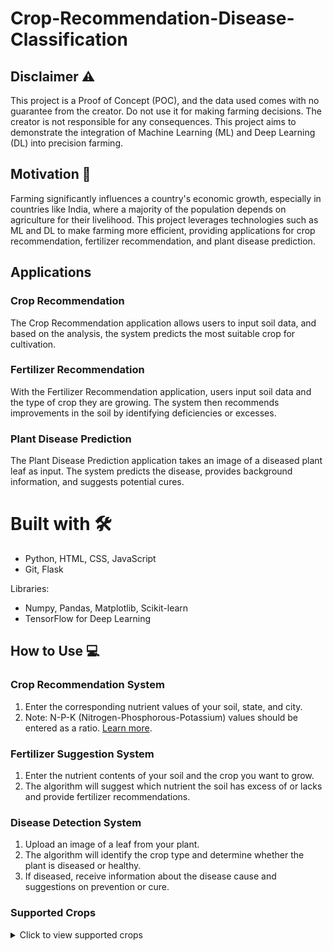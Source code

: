 # Crop-Recommendation-Disease-Classification

## Disclaimer ⚠️
This project is a Proof of Concept (POC), and the data used comes with no guarantee from the creator. Do not use it for making farming decisions. The creator is not responsible for any consequences. This project aims to demonstrate the integration of Machine Learning (ML) and Deep Learning (DL) into precision farming.

## Motivation 💪
Farming significantly influences a country's economic growth, especially in countries like India, where a majority of the population depends on agriculture for their livelihood. This project leverages technologies such as ML and DL to make farming more efficient, providing applications for crop recommendation, fertilizer recommendation, and plant disease prediction.

## Applications

### Crop Recommendation
The Crop Recommendation application allows users to input soil data, and based on the analysis, the system predicts the most suitable crop for cultivation.

### Fertilizer Recommendation
With the Fertilizer Recommendation application, users input soil data and the type of crop they are growing. The system then recommends improvements in the soil by identifying deficiencies or excesses.

### Plant Disease Prediction
The Plant Disease Prediction application takes an image of a diseased plant leaf as input. The system predicts the disease, provides background information, and suggests potential cures.

# Built with 🛠️

- Python, HTML, CSS, JavaScript
- Git, Flask

Libraries:
- Numpy, Pandas, Matplotlib, Scikit-learn
- TensorFlow for Deep Learning

## How to Use 💻

### Crop Recommendation System

1. Enter the corresponding nutrient values of your soil, state, and city.
2. Note: N-P-K (Nitrogen-Phosphorous-Potassium) values should be entered as a ratio. [Learn more](https://www.gardeningknowhow.com/garden-how-to/soil-fertilizers/fertilizer-numbers-npk.htm).

### Fertilizer Suggestion System

1. Enter the nutrient contents of your soil and the crop you want to grow.
2. The algorithm will suggest which nutrient the soil has excess of or lacks and provide fertilizer recommendations.

### Disease Detection System

1. Upload an image of a leaf from your plant.
2. The algorithm will identify the crop type and determine whether the plant is diseased or healthy.
3. If diseased, receive information about the disease cause and suggestions on prevention or cure.

### Supported Crops
<details>
  <summary>Click to view supported crops</summary>

  - Apple
  - Blueberry
  - Cherry
  - Corn
  - Grape
  - Orange
  - Peach
  - Pepper, bell
  - Potato
  - Raspberry
  - Soybean
  - Squash
  - Strawberry
  - Tomato
</details>


